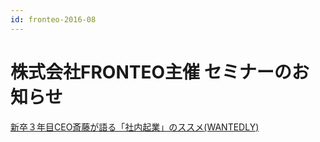 ```yaml
---
id: fronteo-2016-08
---
```


# 株式会社FRONTEO主催 セミナーのお知らせ

[新卒３年目CEO斎藤が語る「社内起業」のススメ(WANTEDLY)](https://www.wantedly.com/projects/61284)
